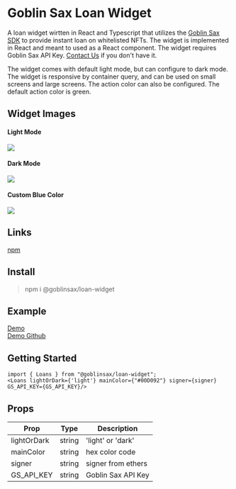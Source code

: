 # Goblin Sax Loan Widget


A loan widget wirtten in React and Typescript that utilizes the [Goblin Sax SDK](https://github.com/GoblinSax/gs-sdk) to provide instant loan on whitelisted NFTs. The widget is implemented in React and meant to used as a React component. The widget requires Goblin Sax API Key. [Contact Us](https://discord.com/invite/GS6rvrvb9B) if you don't have it.

The widget comes with default light mode, but can configure to dark mode.
The widget is responsive by container query, and can be used on small screens and large screens.
The action color can also be configured. The default action color is green.

## Widget Images
#### Light Mode
![](https://i.ibb.co/XZb33JT/GS-Loan-Widget.png)

#### Dark Mode
![](https://i.ibb.co/WV1SSjt/GS-Loan-Widget-Dark-Mode.png)

#### Custom Blue Color
![](https://i.ibb.co/HHW1z3v/GS-Loan-Widget-Blue.png)

## Links
[npm](https://www.npmjs.com/package/@goblinsax/loan-widget)

## Install
> npm i @goblinsax/loan-widget

## Example

[Demo](https://loan-widget-example.vercel.app/) <br />
[Demo Github](https://github.com/GoblinSax/loan-widget-example)


## Getting Started

    import { Loans } from "@goblinsax/loan-widget";
    <Loans lightOrDark={'light'} mainColor={"#00D092"} signer={signer} GS_API_KEY={GS_API_KEY}/>

## Props

| Prop | Type | Description |
| --- | --- | --- |
| lightOrDark | string | 'light' or 'dark' |
| mainColor | string | hex color code |
| signer | string | signer from ethers |
| GS_API_KEY | string | Goblin Sax API Key |

	

